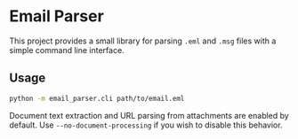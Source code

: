 # Email Parser

This project provides a small library for parsing `.eml` and `.msg` files with a simple command line interface.

## Usage

```bash
python -m email_parser.cli path/to/email.eml
```

Document text extraction and URL parsing from attachments are enabled by default.
Use `--no-document-processing` if you wish to disable this behavior.
